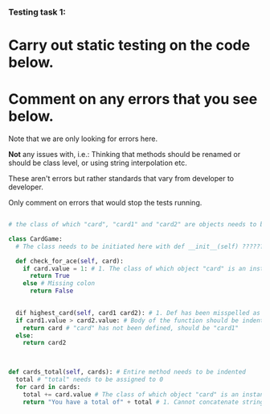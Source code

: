 ### Testing task 1:

# Carry out static testing on the code below.
# Comment on any errors that you see below.

Note that we are only looking for errors here.

**Not** any issues with, i.e.: 
Thinking that methods should be renamed or should be class level, or using string interpolation etc. 

These aren't errors but rather standards that vary from developer to developer. 

Only comment on errors that would stop the tests running.

```python

# the class of which "card", "card1" and "card2" are objects needs to be imported

class CardGame:
  # The class needs to be initiated here with def __init__(self) ???????

  def check_for_ace(self, card):
    if card.value = 1: # 1. The class of which object "card" is an instance needs to be imported, 2. "==" needed to check equality in conditional statement
      return True
    else # Missing colon
      return False
   

  dif highest_card(self, card1 card2): # 1. Def has been misspelled as "dif", 2. class of which card1 and card2 are objects needs to be imported, 3. missing comma between "card1" and "card2"
  if card1.value > card2.value: # Body of the function should be indented
    return card # "card" has not been defined, should be "card1"
  else:
    return card2
  


def cards_total(self, cards): # Entire method needs to be indented
  total # "total" needs to be assigned to 0
  for card in cards:
    total += card.value # The class of which object "card" is an instance needs to be imported
    return "You have a total of" + total # 1. Cannot concatenate strings and integers - string formatting needed or "total" needs to be converted to a string plus a space added after "of", 2. This line should be at the same level of indentation as the for loop statement.
  
```
